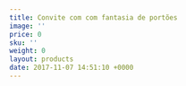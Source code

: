 ```yaml
---
title: Convite com com fantasia de portões
image: ''
price: 0
sku: ''
weight: 0
layout: products
date: 2017-11-07 14:51:10 +0000
---
```

